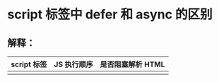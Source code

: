 # script 标签中 defer 和 async 的区别

## 解释：

| script 标签    | JS 执行顺序      | 是否阻塞解析 HTML                                                      |
| -------------- | ---------------- | ---------------------------------------------------------------------- |
| <script>       | 在 HTML 中的顺序 | 阻塞                                                                   |
| <script async> | 网络请求返回顺序 | 可能阻塞，也可能不阻塞（JS 加载完毕就会解析 JS，可能会阻塞 HTML 加载） |
| <script defer> | 在 HTML 中的顺序 | 不阻塞                                                                 |

## 相关知识

阮一峰-Es6 基础入门-script 标签：[点击这里](https://es6.ruanyifeng.com/#docs/module-loader)

![image-20221204202052315](../../.vuepress/public/bookImages/02.script 标签中 defer 和 async 的区别/image-20221204202052315.png)



## 自我总结

1. 普通的`script`标签，先加载，然后执行；
2. defer，异步加载，等页面加载完毕后再按照顺序执行；
3. async，异步加载，JS加载完毕后，就执行，（如果页面正在加载就会阻塞页面加载）
